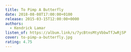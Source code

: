 ```yaml
---
title: To Pimp A Butterfly
date: 2018-08-08T17:00:00+0100
release: 2015-03-15T12:00:00+0000
authors:
  - Kendrick Lamar
listen_of: https://album.link/s/7ycBtnsMtyVbbwTfJwRjSP
cover: to-pimp-a-butterfly.jpg
rating: 4.75
---
```

